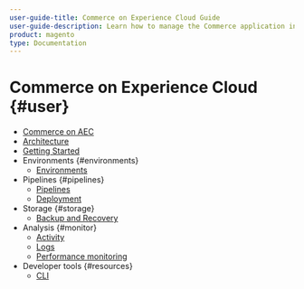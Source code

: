 ```yaml
---
user-guide-title: Commerce on Experience Cloud Guide
user-guide-description: Learn how to manage the Commerce application in Experience Cloud infrastructure.
product: magento
type: Documentation
---
```


# Commerce on Experience Cloud {#user}

- [Commerce on AEC](commerce-management.md)
- [Architecture](architecture.md)
- [Getting Started](https://experienceleague.corp.adobe.com/docs/magento-paas/start/commerce-start.html)
- Environments {#environments}
  - [Environments](configure/environments.md)
- Pipelines {#pipelines}
  - [Pipelines](cicd/pipelines.md)
  - [Deployment](cicd/deployment.md)
- Storage {#storage}
  - [Backup and Recovery](storage/backup-and-recovery.md)
- Analysis {#monitor}
  - [Activity](monitor/activity.md)
  - [Logs](monitor/logs.md)
  - [Performance monitoring](monitor/performance.md)
- Developer tools {#resources}
  - [CLI](develop/cli.md)
